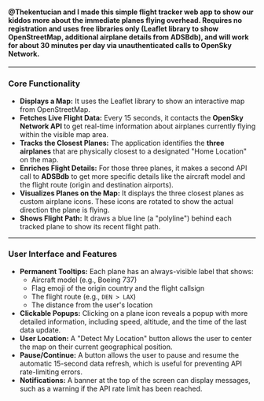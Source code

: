 #### @Thekentucian and I made this simple flight tracker web app to show our kiddos more about the immediate planes flying overhead. Requires no registration and uses free libraries only (Leaflet library to show OpenStreetMap, additional airplane details from ADSBdb), and will work for about 30 minutes per day via unauthenticated calls to OpenSky Network.

---

### Core Functionality
* **Displays a Map:** It uses the Leaflet library to show an interactive map from OpenStreetMap.
* **Fetches Live Flight Data:** Every 15 seconds, it contacts the **OpenSky Network API** to get real-time information about airplanes currently flying within the visible map area.
* **Tracks the Closest Planes:** The application identifies the **three airplanes** that are physically closest to a designated "Home Location" on the map.
* **Enriches Flight Details:** For those three planes, it makes a second API call to **ADSBdb** to get more specific details like the aircraft model and the flight route (origin and destination airports).
* **Visualizes Planes on the Map:** It displays the three closest planes as custom airplane icons. These icons are rotated to show the actual direction the plane is flying.
* **Shows Flight Path:** It draws a blue line (a "polyline") behind each tracked plane to show its recent flight path.

---

### User Interface and Features
* **Permanent Tooltips:** Each plane has an always-visible label that shows:
    * Aircraft model (e.g., Boeing 737)
    * Flag emoji of the origin country and the flight callsign
    * The flight route (e.g., `DEN > LAX`)
    * The distance from the user's location
* **Clickable Popups:** Clicking on a plane icon reveals a popup with more detailed information, including speed, altitude, and the time of the last data update.
* **User Location:** A "Detect My Location" button allows the user to center the map on their current geographical position.
* **Pause/Continue:** A button allows the user to pause and resume the automatic 15-second data refresh, which is useful for preventing API rate-limiting errors.
* **Notifications:** A banner at the top of the screen can display messages, such as a warning if the API rate limit has been reached.
